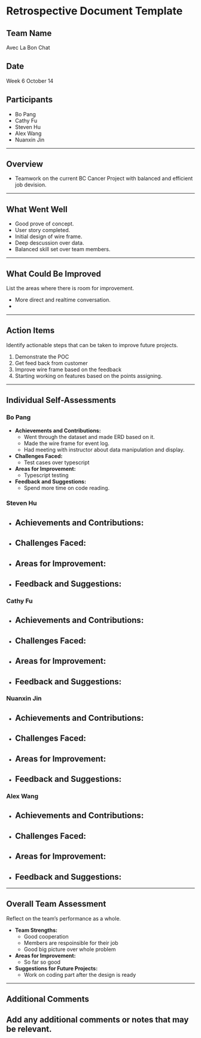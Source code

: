 # Retrospective Document Template

## Team Name
Avec La Bon Chat 

## Date
Week 6 October 14

## Participants
- Bo Pang
- Cathy Fu
- Steven Hu
- Alex Wang
- Nuanxin Jin

---

## Overview
- Teamwork on the current BC Cancer Project with balanced and efficient job devision. 

---

## What Went Well
- Good prove of concept.
- User story completed. 
- Initial design of wire frame. 
- Deep descussion over data. 
- Balanced skill set over team members. 
---

## What Could Be Improved
List the areas where there is room for improvement.
- More direct and realtime conversation. 
-

---

## Action Items
Identify actionable steps that can be taken to improve future projects.
1. Demonstrate the POC
2. Get feed back from customer
3. Improve wire frame based on the feedback
4. Starting working on features based on the points assigning. 
---

## Individual Self-Assessments
### Bo Pang
- **Achievements and Contributions:**
  - Went through the dataset and made ERD based on it.
  - Made the wire frame for event log.
  - Had meeting with instructor about data manipulation and display. 
- **Challenges Faced:**
  - Test cases over typescript
- **Areas for Improvement:**
  - Typescript testing 
- **Feedback and Suggestions:**
  - Spend more time on code reading. 

### Steven Hu
- **Achievements and Contributions:**
  -
- **Challenges Faced:**
  -
- **Areas for Improvement:**
  -
- **Feedback and Suggestions:**
  -

### Cathy Fu
- **Achievements and Contributions:**
  -
- **Challenges Faced:**
  -
- **Areas for Improvement:**
  -
- **Feedback and Suggestions:**
  -

### Nuanxin Jin
- **Achievements and Contributions:**
  -
- **Challenges Faced:**
  -
- **Areas for Improvement:**
  -
- **Feedback and Suggestions:**
  -

### Alex Wang
- **Achievements and Contributions:**
  -
- **Challenges Faced:**
  -
- **Areas for Improvement:**
  -
- **Feedback and Suggestions:**
  -

---

## Overall Team Assessment
Reflect on the team’s performance as a whole.
- **Team Strengths:**
  - Good cooperation
  - Members are respoinsible for their job
  - Good big picture over whole problem 
- **Areas for Improvement:**
  - So far so good 
- **Suggestions for Future Projects:**
  - Work on coding part after the design is ready 

---

## Additional Comments
Add any additional comments or notes that may be relevant.
-
